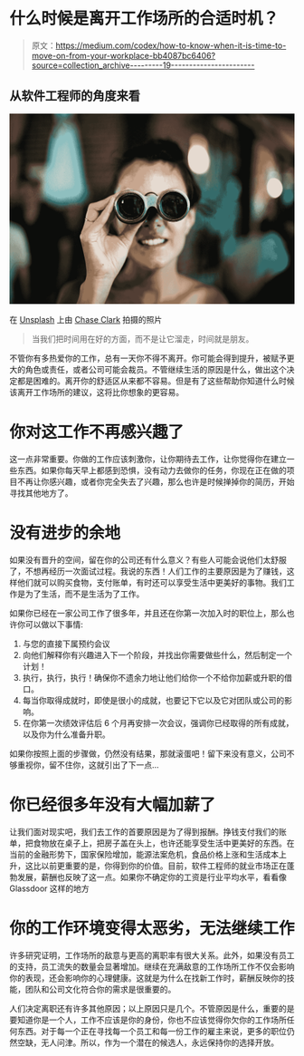 # 什么时候是离开工作场所的合适时机？

> 原文：<https://medium.com/codex/how-to-know-when-it-is-time-to-move-on-from-your-workplace-bb4087bc6406?source=collection_archive---------19----------------------->

## 从软件工程师的角度来看

![](img/1da7744ade5648e8c13ac68737040718.png)

在 [Unsplash](https://unsplash.com?utm_source=medium&utm_medium=referral) 上由 [Chase Clark](https://unsplash.com/@chaseelliottclark?utm_source=medium&utm_medium=referral) 拍摄的照片

> 当我们把时间用在好的方面，而不是让它溜走，时间就是朋友。

不管你有多热爱你的工作，总有一天你不得不离开。你可能会得到提升，被赋予更大的角色或责任，或者公司可能会裁员。不管继续生活的原因是什么，做出这个决定都是困难的。离开你的舒适区从来都不容易。但是有了这些帮助你知道什么时候该离开工作场所的建议，这将比你想象的更容易。

# 你对这工作不再感兴趣了

这一点非常重要。你做的工作应该刺激你，让你期待去工作，让你觉得你在建立一些东西。如果你每天早上都感到恐惧，没有动力去做你的任务，你现在正在做的项目不再让你感兴趣，或者你完全失去了兴趣，那么也许是时候掸掉你的简历，开始寻找其他地方了。

# 没有进步的余地

如果没有晋升的空间，留在你的公司还有什么意义？有些人可能会说他们太舒服了，不想再经历一次面试过程。我说的东西！人们工作的主要原因是为了赚钱，这样他们就可以购买食物，支付账单，有时还可以享受生活中更美好的事物。我们工作是为了生活，而不是生活为了工作。

如果你已经在一家公司工作了很多年，并且还在你第一次加入时的职位上，那么也许你可以做以下事情:

1.  与您的直接下属预约会议
2.  向他们解释你有兴趣进入下一个阶段，并找出你需要做些什么，然后制定一个计划！
3.  执行，执行，执行！确保你不遗余力地让他们给你一个不给你加薪或升职的借口。
4.  每当你取得成就时，即使是很小的成就，也要记下它以及它对团队或公司的影响。
5.  在你第一次绩效评估后 6 个月再安排一次会议，强调你已经取得的所有成就，以及你为什么准备升职。

如果你按照上面的步骤做，仍然没有结果，那就滚蛋吧！留下来没有意义，公司不够重视你，留不住你，这就引出了下一点…

# 你已经很多年没有大幅加薪了

让我们面对现实吧，我们去工作的首要原因是为了得到报酬。挣钱支付我们的账单，把食物放在桌子上，把房子盖在头上，也许还能享受生活中更美好的东西。在当前的金融形势下，国家保险增加，能源法案危机，食品价格上涨和生活成本上升，这比以前更重要的是，你得到你的价值。目前，软件工程师的就业市场正在蓬勃发展，薪酬也反映了这一点。如果你不确定你的工资是行业平均水平，看看像 Glassdoor 这样的地方

# 你的工作环境变得太恶劣，无法继续工作

许多研究证明，工作场所的敌意与更高的离职率有很大关系。此外，如果没有员工的支持，员工流失的数量会显著增加。继续在充满敌意的工作场所工作不仅会影响你的表现，还会影响你的心理健康。这就是为什么在找新工作时，薪酬反映你的技能，团队和公司文化符合你的需求是很重要的。

人们决定离职还有许多其他原因；以上原因只是几个。不管原因是什么，重要的是要知道你是一个人，工作不应该是你的身份，你也不应该觉得你欠你的工作场所任何东西。对于每一个正在寻找每一个员工和每一份工作的雇主来说，更多的职位仍然空缺，无人问津。所以，作为一个潜在的候选人，永远保持你的选择开放。